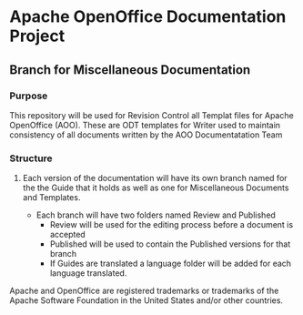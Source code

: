 # Apache OpenOffice Documentation Project

## Branch for  Miscellaneous Documentation

### Purpose

This repository will be used for Revision Control all  Templat files for Apache OpenOffice (AOO). These are ODT templates for Writer used to maintain consistency of all documents written by the AOO Documentatation Team

### Structure

1. Each version of the documentation will have its own branch named for the the Guide that it holds as well as one for Miscellaneous Documents and Templates.
    
   - Each branch will have two folders named  Review and Published
     - Review will be used for the editing process before a document is accepted
	 - Published will be used to contain the Published versions for that branch
     - If Guides are translated a language folder will be added for each language translated.


Apache and OpenOffice are registered trademarks or trademarks of the Apache Software Foundation in the United States and/or other countries.
